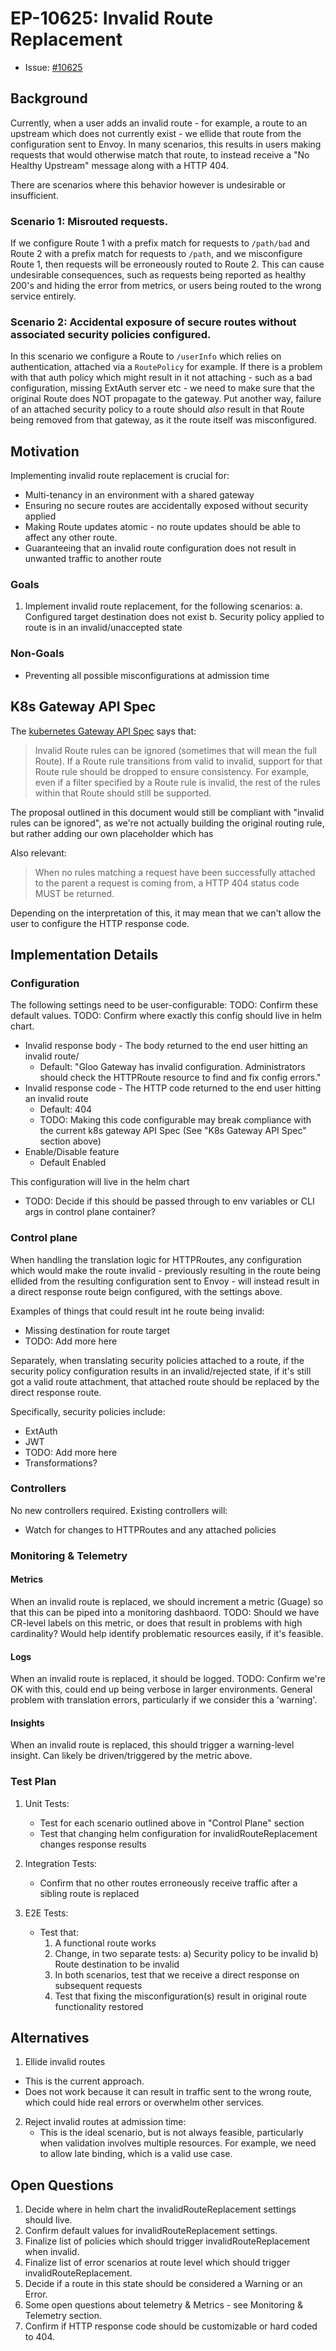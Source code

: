 # EP-10625: Invalid Route Replacement

* Issue: [#10625](https://github.com/kgateway-dev/kgateway/issues/10625)

## Background

Currently, when a user adds an invalid route - for example, a route to an upstream which does not currently exist - we ellide that route from the configuration sent to Envoy. In many scenarios, this results in users making requests that would otherwise match that route, to instead receive a "No Healthy Upstream" message along with a HTTP 404.

There are scenarios where this behavior however is undesirable or insufficient.

### Scenario 1: Misrouted requests.

If we configure Route 1 with a prefix match for requests to `/path/bad` and Route 2 with a prefix match for requests to `/path`, and we misconfigure Route 1, then requests will be erroneously routed to Route 2. This can cause undesirable consequences, such as requests being reported as healthy 200's and hiding the error from metrics, or users being routed to the wrong service entirely.

### Scenario 2: Accidental exposure of secure routes without associated security policies configured.

In this scenario we configure a Route to `/userInfo` which relies on authentication, attached via a `RoutePolicy` for example. If there is a problem with that auth policy which might result in it not attaching - such as a bad configuration, missing ExtAuth server etc - we need to make sure that the original Route does NOT propagate to the gateway. Put another way, failure of an attached security policy to a route should _also_ result in that Route being removed from that gateway, as it the route itself was misconfigured.

## Motivation

Implementing invalid route replacement is crucial for:
- Multi-tenancy in an environment with a shared gateway
- Ensuring no secure routes are accidentally exposed without security applied
- Making Route updates atomic - no route updates should be able to affect any other route.
- Guaranteeing that an invalid route configuration does not result in unwanted traffic to another route

### Goals


1. Implement invalid route replacement, for the following scenarios:
  a. Configured target destination does not exist
  b. Security policy applied to route is in an invalid/unaccepted state


### Non-Goals 

- Preventing all possible misconfigurations at admission time

## K8s Gateway API Spec

The [kubernetes Gateway API Spec](https://gateway-api.sigs.k8s.io/reference/spec/#gateway.networking.k8s.io/v1beta1.HTTPRouteStatus) says that:

> Invalid Route rules can be ignored (sometimes that will mean the full Route). If a Route rule transitions from valid to invalid, support for that Route rule should be dropped to ensure consistency. For example, even if a filter specified by a Route rule is invalid, the rest of the rules within that Route should still be supported.

The proposal outlined in this document would still be compliant with "invalid rules can be ignored", as we're not actually building the original routing rule, but rather adding our own placeholder which has 

Also relevant:
> When no rules matching a request have been successfully attached to the parent a request is coming from, a HTTP 404 status code MUST be returned.

Depending on the interpretation of this, it may mean that we can't allow the user to configure the HTTP response code.


## Implementation Details

### Configuration

The following settings need to be user-configurable:
TODO: Confirm these default values.
TODO: Confirm where exactly this config should live in helm chart.
- Invalid response body - The body returned to the end user hitting an invalid route/
  - Default: "Gloo Gateway has invalid configuration. Administrators should check the HTTPRoute resource to find and fix config errors."
- Invalid response code - The HTTP code returned to the end user hitting an invalid route
  - Default: 404
  - TODO: Making this code configurable may break compliance with the current k8s gateway API Spec (See "K8s Gateway API Spec" section above)
- Enable/Disable feature
  - Default Enabled

This configuration will live in the helm chart
  - TODO: Decide if this should be passed through to env variables or CLI args in control plane container?

### Control plane

When handling the translation logic for HTTPRoutes, any configuration which would make the route invalid - previously resulting in the route being ellided from the resulting configuration sent to Envoy - will instead result in a direct response route beign configured, with the settings above.

Examples of things that could result int he route being invalid:
- Missing destination for route target
- TODO: Add more here

Separately, when translating security policies attached to a route, if the security policy configuration results in an invalid/rejected state, if it's still got a valid route attachment, that attached route should be replaced by the direct response route.

Specifically, security policies include:
- ExtAuth
- JWT
- TODO: Add more here
- Transformations?

### Controllers

No new controllers required. Existing controllers will:
- Watch for changes to HTTPRoutes and any attached policies

### Monitoring & Telemetry

#### Metrics
When an invalid route is replaced, we should increment a metric (Guage) so that this can be piped into a monitoring dashbaord.
TODO: Should we have CR-level labels on this metric, or does that result in problems with high cardinality? Would help identify problematic resources easily, if it's feasible.

#### Logs
When an invalid route is replaced, it should be logged.
TODO: Confirm we're OK with this, could end up being verbose in larger environments. General problem with translation errors, particularly if we consider this a 'warning'.

#### Insights
When an invalid route is replaced, this should trigger a warning-level insight. Can likely be driven/triggered by the metric above.


### Test Plan 

1. Unit Tests:
   - Test for each scenario outlined above in "Control Plane" section
   - Test that changing helm configuration for invalidRouteReplacement changes response results

2. Integration Tests:
   - Confirm that no other routes erroneously receive traffic after a sibling route is replaced

3. E2E Tests:
   - Test that:
     1. A functional route works
     2. Change, in two separate tests:
       a) Security policy to be invalid
       b) Route destination to be invalid
     3. In both scenarios, test that we receive a direct response on subsequent requests
     4. Test that fixing the misconfiguration(s) result in original route functionality restored

## Alternatives

1. Ellide invalid routes
  - This is the current approach.
  - Does not work because it can result in traffic sent to the wrong route, which could hide real errors or overwhelm other services.

2. Reject invalid routes at admission time:
   - This is the ideal scenario, but is not always feasible, particularly when validation involves multiple resources. For example, we need to allow late binding, which is a valid use case.

## Open Questions

1. Decide where in helm chart the invalidRouteReplacement settings should live.
2. Confirm default values for invalidRouteReplacement settings.
3. Finalize list of policies which should trigger invalidRouteReplacement when invalid.
4. Finalize list of error scenarios at route level which should trigger invalidRouteReplacement.
5. Decide if a route in this state should be considered a Warning or an Error.
6. Some open questions about telemetry & Metrics - see Monitoring & Telemetry section.
7. Confirm if HTTP response code should be customizable or hard coded to 404.